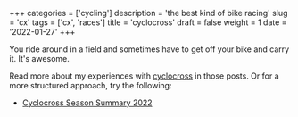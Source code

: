 +++
categories = ['cycling']
description = 'the best kind of bike racing'
slug = 'cx'
tags = ['cx', 'races']
title = 'cyclocross'
draft = false
weight = 1
date = '2022-01-27'
+++

You ride around in a field and sometimes have to get off your bike and carry it. It's awesome.

Read more about my experiences with [cyclocross](../../tags/cx/) in those posts. Or for a more structured approach, try the following:

* [Cyclocross Season Summary 2022](../cxseason2022/)